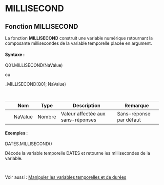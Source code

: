 # MILLISECOND

## Fonction MILLISECOND

La fonction **MILLISECOND** construit une variable numérique retournant la composante millisecondes de la variable temporelle placée en argument.

#### Syntaxe :&nbsp;

Q01.MILLISECOND(NaValue)

ou

\_MILLISECOND(Q01; NaValue)

&nbsp;

| &nbsp; | **Nom** |**Type**|**Description**|**Remarque** |
| --- | --- | --- | --- | --- |
| &nbsp; | NaValue | Nombre | Valeur affectée aux sans-réponses | Sans-réponse par défaut |


#### Exemples :

DATES.MILLISECOND()

Décode la variable temporelle DATES et retourne les millisecondes de la variable.

&nbsp;

Voir aussi : [Manipuler les variables temporelles et de durées](<Manipulerlesvariablestemporelle1.md>)